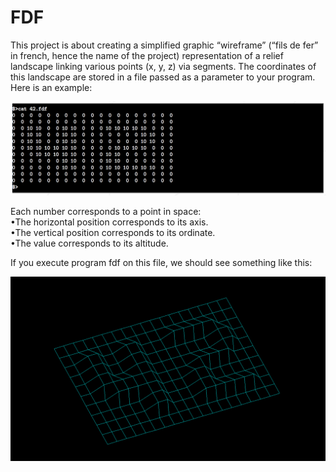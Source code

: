 # FDF

This project is about creating a simplified graphic “wireframe” (“fils de fer” in french,
hence the name of the project) representation of a relief landscape linking various points
(x, y, z) via segments. The coordinates of this landscape are stored in a file passed as
a parameter to your program. Here is an example:

![alt text](https://github.com/mdovhopo/fdf/blob/master/img/sample1.png)


Each number corresponds to a point in space:<br />
•The horizontal position corresponds to its axis.<br />
•The vertical position corresponds to its ordinate.<br />
•The value corresponds to its altitude.<br />

If you execute program fdf on this file, we should see something like this:

![alt text](https://github.com/mdovhopo/fdf/blob/master/img/sample2.png)

